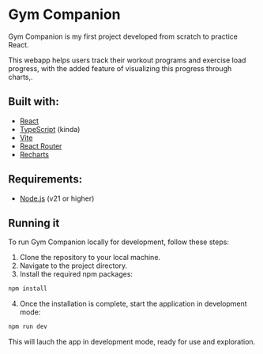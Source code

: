 # Gym Companion

Gym Companion is my first project developed from scratch to practice React.

This webapp helps users track their workout programs and exercise load progress, with the added feature of visualizing this progress through charts,.

## Built with:

- [React](https://react.dev/)
- [TypeScript](https://www.typescriptlang.org/) (kinda)
- [Vite](https://vitejs.dev/)
- [React Router](https://reactrouter.com/)
- [Recharts](https://recharts.org/)


## Requirements:

- [Node.js](https://nodejs.org/) (v21 or higher)


## Running it

To run Gym Companion locally for development, follow these steps:

1. Clone the repository to your local machine.
2. Navigate to the project directory.
3. Install the required npm packages:
```bash
npm install
```
4. Once the installation is complete, start the application in development mode:
```bash
npm run dev
```
This will lauch the app in development mode, ready for use and exploration.